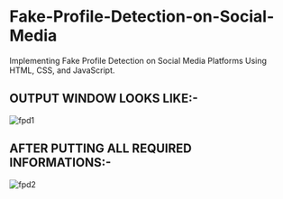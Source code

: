 # Fake-Profile-Detection-on-Social-Media
Implementing Fake Profile Detection on Social Media Platforms Using HTML, CSS, and JavaScript.

OUTPUT WINDOW LOOKS LIKE:-
---------------------------

![fpd1](https://github.com/Someshsw1109/Fake-Profile-Detection-on-Social-Media/assets/123828588/2ec20e8b-67eb-4a48-85d4-8dfc2a907219)

AFTER PUTTING ALL REQUIRED INFORMATIONS:-
-----------------------------------------

![fpd2](https://github.com/Someshsw1109/Fake-Profile-Detection-on-Social-Media/assets/123828588/e432f07e-c8b9-4441-8c13-365a7a1ce030)
